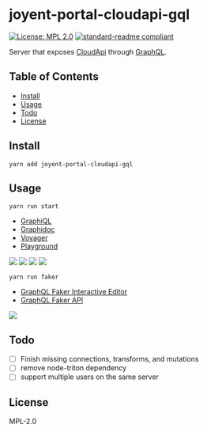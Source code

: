 # joyent-portal-cloudapi-gql

[![License: MPL 2.0](https://img.shields.io/badge/License-MPL%202.0-brightgreen.svg)](https://opensource.org/licenses/MPL-2.0)
[![standard-readme compliant](https://img.shields.io/badge/standard--readme-OK-green.svg)](https://github.com/RichardLitt/standard-readme)

Server that exposes [CloudApi](https://apidocs.joyent.com/cloudapi/) through [GraphQL](http://graphql.org).

## Table of Contents

- [Install](#install)
- [Usage](#usage)
- [Todo](#todo)
- [License](#license)

## Install

```
yarn add joyent-portal-cloudapi-gql
```

## Usage

```
yarn run start
```

  - [GraphiQL](http://0.0.0.0:4000/graphiql)
  - [Graphidoc](http://0.0.0.0:4000/doc)
  - [Voyager](http://0.0.0.0:4000/voyager)
  - [Playground](http://0.0.0.0:4000/playground)


![](https://cldup.com/StGgfIbD3N.png)
![](https://cldup.com/fhpul_AJ13.png)
![](https://cldup.com/A-VwSbvWBe.png)
![](https://cldup.com/08P360Skhx.png)

```
yarn run faker
```

  - [GraphQL Faker Interactive Editor](http://0.0.0.0:9002/editor)
  - [GraphQL Faker API](http://0.0.0.0:9002/graphql)

![](https://cldup.com/VWadVMorQ0.png)

## Todo

 - [ ] Finish missing connections, transforms, and mutations
 - [ ] remove node-triton dependency
 - [ ] support multiple users on the same server

## License

MPL-2.0
